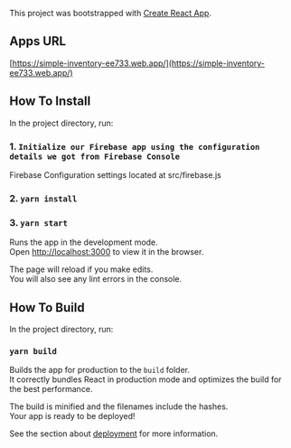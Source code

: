 This project was bootstrapped with [Create React App](https://github.com/facebook/create-react-app).

## Apps URL
[https://simple-inventory-ee733.web.app/](https://simple-inventory-ee733.web.app/)

## How To Install

In the project directory, run:
### 1. `Initialize our Firebase app using the configuration details we got from Firebase Console`
Firebase Configuration settings located at src/firebase.js
### 2. `yarn install`

### 3. `yarn start`

Runs the app in the development mode.<br />
Open [http://localhost:3000](http://localhost:3000) to view it in the browser.

The page will reload if you make edits.<br />
You will also see any lint errors in the console.


## How To Build

In the project directory, run:
### `yarn build`

Builds the app for production to the `build` folder.<br />
It correctly bundles React in production mode and optimizes the build for the best performance.

The build is minified and the filenames include the hashes.<br />
Your app is ready to be deployed!

See the section about [deployment](https://facebook.github.io/create-react-app/docs/deployment) for more information.
